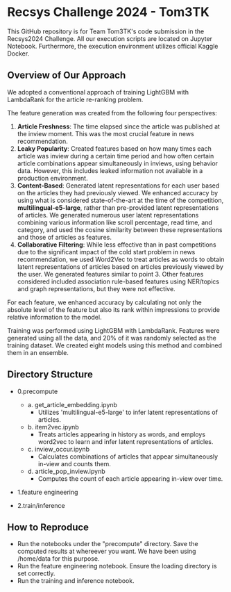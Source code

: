 # Recsys Challenge 2024 - Tom3TK

This GitHub repository is for Team Tom3TK's code submission in the Recsys2024 Challenge. All our execution scripts are located on Jupyter Notebook. Furthermore, the execution environment utilizes official Kaggle Docker.

## Overview of Our Approach

We adopted a conventional approach of training LightGBM with LambdaRank for the article re-ranking problem.

The feature generation was created from the following four perspectives:
1. **Article Freshness**: The time elapsed since the article was published at the inview moment. This was the most crucial feature in news recommendation.
2. **Leaky Popularity**: Created features based on how many times each article was inview during a certain time period and how often certain article combinations appear simultaneously in inviews, using behavior data. However, this includes leaked information not available in a production environment.
3. **Content-Based**: Generated latent representations for each user based on the articles they had previously viewed. We enhanced accuracy by using what is considered state-of-the-art at the time of the competition, **multilingual-e5-large**, rather than pre-provided latent representations of articles. We generated numerous user latent representations combining various information like scroll percentage, read time, and category, and used the cosine similarity between these representations and those of articles as features.
4. **Collaborative Filtering**: While less effective than in past competitions due to the significant impact of the cold start problem in news recommendation, we used Word2Vec to treat articles as words to obtain latent representations of articles based on articles previously viewed by the user. We generated features similar to point 3. Other features considered included association rule-based features using NER/topics and graph representations, but they were not effective.

For each feature, we enhanced accuracy by calculating not only the absolute level of the feature but also its rank within impressions to provide relative information to the model.

Training was performed using LightGBM with LambdaRank. Features were generated using all the data, and 20% of it was randomly selected as the training dataset. We created eight models using this method and combined them in an ensemble.


## Directory Structure

- 0.precompute
  - a. get_article_embedding.ipynb
    - Utilizes 'multilingual-e5-large' to infer latent representations of articles.
  - b. item2vec.ipynb
    - Treats articles appearing in history as words, and employs word2vec to learn and infer latent representations of articles.
  - c. inview_occur.ipynb
    - Calculates combinations of articles that appear simultaneously in-view and counts them.
  - d. article_pop_inview.ipynb
    - Computes the count of each article appearing in-view over time.

- 1.feature engineering
- 2.train/inference


## How to Reproduce

- Run the notebooks under the "precompute" directory. Save the computed results at whereever you want. We have been using /home/data for this purpose.
- Run the feature engineering notebook. Ensure the loading directory is set correctly.
- Run the training and inference notebook.

